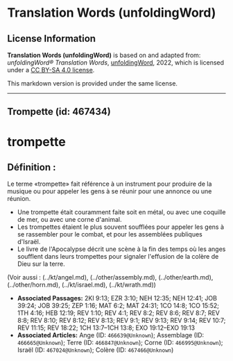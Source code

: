 # Translation Words (unfoldingWord)

## License Information

**Translation Words (unfoldingWord)** is based on and adapted from: _unfoldingWord® Translation Words_, [unfoldingWord](https://unfoldingword.org/utw), 2022, which is licensed under a [CC BY-SA 4.0 license](https://creativecommons.org/licenses/by-sa/4.0/legalcode.en).

This markdown version is provided under the same license.



--------------------------------

## Trompette (id: 467434)

trompette
=========

Définition :
------------

Le terme «trompette» fait référence à un instrument pour produire de la musique ou pour appeler les gens à se réunir pour une annonce ou une réunion.

* Une trompette était couramment faite soit en métal, ou avec une coquille de mer, ou avec une corne d'animal.
* Les trompettes étaient le plus souvent soufflées pour appeler les gens à se rassembler pour le combat, et pour les assemblées publiques d'Israël.
* Le livre de l'Apocalypse décrit une scène à la fin des temps où les anges soufflent dans leurs trompettes pour signaler l'effusion de la colère de Dieu sur la terre.

(Voir aussi : (../kt/angel.md), (../other/assembly.md), (../other/earth.md), (../other/horn.md), (../kt/israel.md), (../kt/wrath.md))

* **Associated Passages:** 2KI 9:13; EZR 3:10; NEH 12:35; NEH 12:41; JOB 39:24; JOB 39:25; ZEP 1:16; MAT 6:2; MAT 24:31; 1CO 14:8; 1CO 15:52; 1TH 4:16; HEB 12:19; REV 1:10; REV 4:1; REV 8:2; REV 8:6; REV 8:7; REV 8:8; REV 8:10; REV 8:12; REV 8:13; REV 9:1; REV 9:13; REV 9:14; REV 10:7; REV 11:15; REV 18:22; 1CH 13:7–1CH 13:8; EXO 19:12–EXO 19:13
* **Associated Articles:** Ange (ID: `466639@Unknown`); Assemblage (ID: `466665@Unknown`); Terre (ID: `466847@Unknown`); Corne (ID: `466995@Unknown`); Israël (ID: `467024@Unknown`); Colère (ID: `467466@Unknown`)

